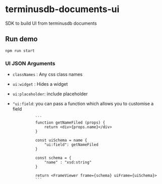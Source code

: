 # terminusdb-documents-ui
SDK to build UI from terminusdb documents

## Run demo
```npm run start```

### UI JSON Arguments
- ```classNames``` : Any css class names
- ```ui:widget```  : Hides a widget
- ```ui:placeholder```: include placeholder
- ```"ui:field```: you can pass a function which allows you to customise a field

                ```
                function getNameFiled (props) {
                    return <div>{props.name}</div>
                }

                const uiSchema = name {
                    "ui:field": getNameFiled
                }

                const schema = {
                    "name" : "xsd:string"
                }

                return <FrameViewer frame={schema} uiFrame={uiSchema}>
                ```
